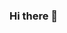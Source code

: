### Hi there 👋

<!--
**LegoManiac04/LegoManiac04** is a ✨ _special_ ✨ repository because its `README.md` (this file) appears on your GitHub profile.

Here are some ideas to get you started:

- 🔭 I’m currently working on learning the basics
- 😄 Pronouns: They/Them
- ⚡ Fun fact: I exist 😮
-->
